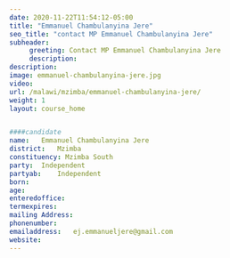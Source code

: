 ```yaml
---
date: 2020-11-22T11:54:12-05:00
title: "Emmanuel Chambulanyina Jere"
seo_title: "contact MP Emmanuel Chambulanyina Jere"
subheader:
     greeting: Contact MP Emmanuel Chambulanyina Jere
     description: 
description: 
image: emmanuel-chambulanyina-jere.jpg
video: 
url: /malawi/mzimba/emmanuel-chambulanyina-jere/
weight: 1
layout: course_home


####candidate
name:	Emmanuel Chambulanyina Jere
district:	Mzimba
constituency: Mzimba South
party:	Independent
partyab:	Independent
born:
age: 
enteredoffice:	
termexpires:	
mailing Address:
phonenumber:	
emailaddress:	ej.emmanueljere@gmail.com
website:	
---
```


